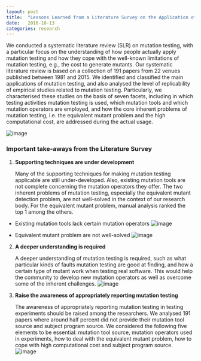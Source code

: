 ```yaml
---
layout: post
title:  "Lessons Learned from a Literature Survey on the Application of Mutation Testing"
date:   2016-10-13
categories: research
---
```

We conducted a systematic literature review (SLR) on mutation testing, with a particular focus on the understanding of how people actually apply mutation testing and how they cope with the well-known limitations of mutation testing, e.g., the cost to generate mutants. Our systematic literature review is based on a collection of 191 papers from 22 venues published between 1981 and 2015. We identified and classified the main applications of mutation testing, and also analysed the level of replicability of empirical studies related to mutation testing. Particularly, we characterised these studies on the basis of seven facets, including in which testing activities mutation testing is used, which mutation tools and which mutation operators are employed, and how the core inherent problems of mutation testing, i.e. the equivalent mutant problem and the high computational cost, are addressed during the actual usage.

![image](https://qianqianzhu.github.io/images/aspects.png)

### Important take-aways from the Literature Survey
1. **Supporting techniques are under development**

   Many of the supporting techniques for making mutation testing applicable are still under-developed. Also, existing mutation tools are not complete concerning the mutation operators they offer. The two inherent problems of mutation testing, especially the equivalent mutant detection problem, are not well-solved in the context of our research body. For the equivalent mutant problem, manual analysis ranked the top 1 among the others.

  - Existing mutation tools lack certain mutation operators
    ![image](https://qianqianzhu.github.io/images/tool.png)

  - Equivalent mutant problem are not well-solved
    ![image](https://qianqianzhu.github.io/images/emp.png)

2. **A deeper understanding is required**

   A deeper understanding of mutation testing is required, such as what particular kinds of faults mutation testing are good at finding, and how a certain type of mutant work when testing real software. This would help the community to develop new mutation operators as well as overcome some of the inherent challenges.
   ![image](https://qianqianzhu.github.io/images/question.png)

3. **Raise the awareness of appropriately reporting mutation testing**

   The awareness of appropriately reporting mutation testing in testing experiments should be raised among the researchers. We analysed 191 papers where around half percent did not provide their mutation tool source and subject program source. We considered the following five elements to be essential: mutation tool source, mutation operators used in experiments, how to deal with the equivalent mutant problem, how to cope with high computational cost and subject program source.
   ![image](https://qianqianzhu.github.io/images/report.png)
